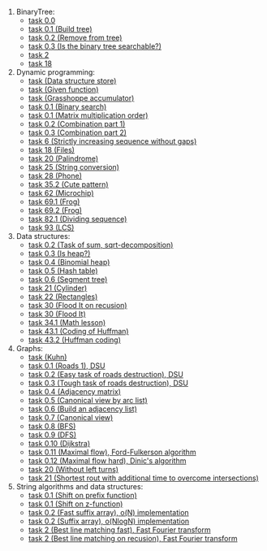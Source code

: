 1. BinaryTree:
   * [task 0.0](https://github.com/L3b1n/course_2/tree/main/Algorithms%20(C%2B%2B)/BinaryTree/task%200.0 "task 0.0") 
   * [task 0.1 (Build tree)](https://github.com/L3b1n/course_2/tree/main/Algorithms%20(C%2B%2B)/BinaryTree/task%200.1 "task 0.1 (Build tree)")
   * [task 0.2 (Remove from tree)](https://github.com/L3b1n/course_2/tree/main/Algorithms%20(C%2B%2B)/BinaryTree/task%200.2%20(Remove%20from%20tree) "task 0.2 (Remove from tree)")
   * [task 0.3 (Is the binary tree searchable?)](https://github.com/L3b1n/course_2/tree/main/Algorithms%20(C%2B%2B)/BinaryTree/task%200.3%20(is%20the%20binary%20tree%20searchable%3F) "task 0.3 (Is the binary tree searchable?")
   * [task 2](https://github.com/L3b1n/course_2/tree/main/Algorithms%20(C%2B%2B)/BinaryTree/task%202 "task 2")
   * [task 18](https://github.com/L3b1n/course_2/tree/main/Algorithms%20(C%2B%2B)/BinaryTree/task_18 "task 18")
2. Dynamic programming:
   * [task (Data structure store)](https://github.com/L3b1n/course_2/tree/main/Algorithms%20(C%2B%2B)/dynamic%20programming/task%20(data%20structure%20store) "task (Data structure store)")
   * [task (Given function)](https://github.com/L3b1n/course_2/tree/main/Algorithms%20(C%2B%2B)/dynamic%20programming/task%20(given%20a%20function) "task (Given function)")
   * [task (Grasshoppe accumulator)](https://github.com/L3b1n/course_2/tree/main/Algorithms%20(C%2B%2B)/dynamic%20programming/task%20(grasshoppe%20accumulator) "task (Grasshope accumulator)")
   * [task 0.1 (Binary search)](https://github.com/L3b1n/course_2/tree/main/Algorithms%20(C%2B%2B)/dynamic%20programming/task%200.1%20(binary%20search) "task 0.1 (Binary search)")
   * [task 0.1 (Matrix multiplication order)](https://github.com/L3b1n/course_2/tree/main/Algorithms%20(C%2B%2B)/dynamic%20programming/task%200.1%20(matrix%20multiplication%20order) "task 0.1 (Matrix multiplication order)")
   * [task 0.2 (Combination part 1)](https://github.com/L3b1n/course_2/tree/main/Algorithms%20(C%2B%2B)/dynamic%20programming/task%200.2%20(combination%20(1%20part)) "task 0.2 (Combination part 1)")
   * [task 0.3 (Combination part 2)](https://github.com/L3b1n/course_2/tree/main/Algorithms%20(C%2B%2B)/dynamic%20programming/task%200.3%20(combination%20(2%20part)) "task 0.3 (Combination part 3)")
   * [task 6 (Strictly increasing sequence without gaps)](https://github.com/L3b1n/course_2/tree/main/Algorithms%20(C%2B%2B)/dynamic%20programming/task%206%20(strictly%20increasing%20sequence%20without%20gaps) "task 6 (Strictly increasing sequence without gaps)")
   * [task 18 (Files)](https://github.com/L3b1n/course_2/tree/main/Algorithms%20(C%2B%2B)/dynamic%20programming/task%2018%20(files) "task 18 (Files)")
   * [task 20 (Palindrome)](https://github.com/L3b1n/course_2/tree/main/Algorithms%20(C%2B%2B)/dynamic%20programming/task%2020%20(Palindrome) "task 20 (Palindrome)")
   * [task 25 (String conversion)](https://github.com/L3b1n/course_2/tree/main/Algorithms%20(C%2B%2B)/dynamic%20programming/task%2025%20(string%20conversion) "task 25 (String conversion)")
   * [task 28 (Phone)](https://github.com/L3b1n/course_2/tree/main/Algorithms%20(C%2B%2B)/dynamic%20programming/task%2028%20(phone) "task 25 (Phone)")
   * [task 35.2 (Cute pattern)](https://github.com/L3b1n/course_2/tree/main/Algorithms%20(C%2B%2B)/dynamic%20programming/task%2035.2%20(cute%20pattern) "task 35.2 (Cute pattern)")
   * [task 62 (Microchip)](https://github.com/L3b1n/course_2/tree/main/Algorithms%20(C%2B%2B)/dynamic%20programming/task%2062%20(microchip) "task 62 (Microchip)")
   * [task 69.1 (Frog)](https://github.com/L3b1n/course_2/tree/main/Algorithms%20(C%2B%2B)/dynamic%20programming/task%2069.1%20(frog) "task 69.1 (Frog)")
   * [task 69.2 (Frog)](https://github.com/L3b1n/course_2/tree/main/Algorithms%20(C%2B%2B)/dynamic%20programming/task%2069.2%20(frog) "task 69.2 (Frog)")
   * [task 82.1 (Dividing sequence)](https://github.com/L3b1n/course_2/tree/main/Algorithms%20(C%2B%2B)/dynamic%20programming/task%2082.1%20(dividing%20sequence) "task 82.1 (Dividing sequence")
   * [task 93 (LCS)](https://github.com/L3b1n/course_2/tree/main/Algorithms%20(C%2B%2B)/dynamic%20programming/task%2093%20(LCS) "task 93 (LCS)")
3. Data structures:
   * [task 0.2 (Task of sum, sqrt-decomposition)](https://github.com/L3b1n/course_2/tree/main/Algorithms%20(C%2B%2B)/data%20structures/task%200.2%20(task%20of%20sum) "task 0.2 (Task of sum, sqrt-decomposition)")
   * [task 0.3 (Is heap?)](https://github.com/L3b1n/course_2/tree/main/Algorithms%20(C%2B%2B)/data%20structures/task%200.3%20(is%20heap%3F) "task 0.3 (Is heap?)")
   * [task 0.4 (Binomial heap)](https://github.com/L3b1n/course_2/tree/main/Algorithms%20(C%2B%2B)/data%20structures/task%200.4%20(binomial%20heap) "task 0.3 (Binomial heap)")
   * [task 0.5 (Hash table)](https://github.com/L3b1n/course_2/tree/main/Algorithms%20(C%2B%2B)/data%20structures/task%200.5%20(hash%20table) "task 0.5 (Hash table)")
   * [task 0.6 (Segment tree)](https://github.com/L3b1n/course_2/tree/main/Algorithms%20(C%2B%2B)/data%20structures/task%200.6%20(segment%20tree) "task 0.6 (Segment tree)")
   * [task 21 (Cylinder)](https://github.com/L3b1n/course_2/tree/main/Algorithms%20(C%2B%2B)/data%20structures/task%2021%20(cylinder) "task 21 (Cylinder")
   * [task 22 (Rectangles)](https://github.com/L3b1n/course_2/tree/main/Algorithms%20(C%2B%2B)/data%20structures/task%2022%20(rectangles) "task 22 (Rectangles)")
   * [task 30 (Flood It on recusion)](https://github.com/L3b1n/course_2/tree/main/Algorithms%20(C%2B%2B)/data%20structures/task%2030%20(Flood%20It%20on%20recursion) "task 30 (Flood It on recusion)")
   * [task 30 (Flood It)](https://github.com/L3b1n/course_2/tree/main/Algorithms%20(C%2B%2B)/data%20structures/task%2030%20(Flood%20It) "task 30 (Flood It)")
   * [task 34.1 (Math lesson)](https://github.com/L3b1n/course_2/tree/main/Algorithms%20(C%2B%2B)/data%20structures/task%2034.1%20(math%20lesson) "task 34.1 (Math lesson)")
   * [task 43.1 (Coding of Huffman)](https://github.com/L3b1n/course_2/tree/main/Algorithms%20(C%2B%2B)/data%20structures/task%2043.1%20(coding%20of%20huffman) "task 43.1 (Coding of Huffman)")
   * [task 43.2 (Huffman coding)](https://github.com/L3b1n/course_2/tree/main/Algorithms%20(C%2B%2B)/data%20structures/task%2043.2%20(huffman%20coding) "task 43.2 (Huffman coding)")
4. Graphs:
   * [task (Kuhn)](https://github.com/L3b1n/course_2/tree/main/Algorithms%20(C%2B%2B)/Graphs/task%20(Kuhn) "task (Kuhn)")
   * [task 0.1 (Roads 1), DSU](https://github.com/L3b1n/course_2/tree/main/Algorithms%20(C%2B%2B)/Graphs/task%200.1%20(roads%201) "task 0.1 (Roads 1), DSU")
   * [task 0.2 (Easy task of roads destruction), DSU](https://github.com/L3b1n/course_2/tree/main/Algorithms%20(C%2B%2B)/Graphs/task%200.2%20(roads%20destruction) "task 0.2 (Easy task of roads destruction), DSU")
   * [task 0.3 (Tough task of roads destruction), DSU](https://github.com/L3b1n/course_2/tree/main/Algorithms%20(C%2B%2B)/Graphs/task%200.3%20(roads%20destruction) "task 0.3 (Tough task of roads destruction), DSU")
   * [task 0.4 (Adjacency matrix)](https://github.com/L3b1n/course_2/tree/main/Algorithms%20(C%2B%2B)/Graphs/task%200.4%20(adjacency%20matrix) "task 0.4 (Adjacency matrix)")
   * [task 0.5 (Canonical view by arc list)](https://github.com/L3b1n/course_2/tree/main/Algorithms%20(C%2B%2B)/Graphs/task%200.5%20(canonical%20view%20by%20arc%20list) "task 0.5 (Canonical view by arc list")
   * [task 0.6 (Build an adjacency list)](https://github.com/L3b1n/course_2/tree/main/Algorithms%20(C%2B%2B)/Graphs/task%200.6%20(build%20an%20adjacency%20list) "task 0.6 (Build an adjacency list")
   * [task 0.7 (Canonical view)](https://github.com/L3b1n/course_2/tree/main/Algorithms%20(C%2B%2B)/Graphs/task%200.7%20(canonical%20view) "task 0.7 (Canonical view)")
   * [task 0.8 (BFS)](https://github.com/L3b1n/course_2/tree/main/Algorithms%20(C%2B%2B)/Graphs/task%200.8%20(BFS) "task 0.8 (BFS)")
   * [task 0.9 (DFS)](https://github.com/L3b1n/course_2/tree/main/Algorithms%20(C%2B%2B)/Graphs/task%200.9%20(DFS) "task 0.9 (DFS)")
   * [task 0.10 (Dijkstra)](https://github.com/L3b1n/course_2/tree/main/Algorithms%20(C%2B%2B)/Graphs/task%200.10%20(Dijkstra) "task 0.10 (Dijkstra)")
   * [task 0.11 (Maximal flow), Ford-Fulkerson algorithm](https://github.com/L3b1n/course_2/tree/main/Algorithms%20(C%2B%2B)/Graphs/task%200.11%20(Maximal%20flow) "task 0.11 (Maximal flow), Ford-Fulkerson algorithm")
   * [task 0.12 (Maximal flow hard), Dinic's algorithm](https://github.com/L3b1n/course_2/tree/main/Algorithms%20(C%2B%2B)/Graphs/task%200.12%20(Maximal%20flow%20hard) "task 0.12 (Maximal flow hard), Dinic's algorithm")
   * [task 20 (Without left turns)](https://github.com/L3b1n/course_2/tree/main/Algorithms%20(C%2B%2B)/Graphs/task%2020%20(without%20left%20turns) "task 20 (Without left turns")
   * [task 21 (Shortest rout with additional time to overcome intersections)](https://github.com/L3b1n/course_2/tree/main/Algorithms%20(C%2B%2B)/Graphs/task%2021%20(Shertest%20rout%20with%20overcome%20intersections) "task 21 (Shortest rout with additional time to overcome intersections)")
5. String algorithms and data structures:
   * [task 0.1 (Shift on prefix function)](https://github.com/L3b1n/course_2/tree/main/Algorithms%20(C%2B%2B)/string%20algorithms%20and%20data%20structures/task%200.1%20(shift%20on%20prefix%20function) "task 0.1 (Shift on prefix function)")
   * [task 0.1 (Shift on z-function)](https://github.com/L3b1n/course_2/tree/main/Algorithms%20(C%2B%2B)/string%20algorithms%20and%20data%20structures/task%200.1%20(shift%20on%20z-function) "task 0.1 (Shift on z-function)")
   * [task 0.2 (Fast suffix array), o(N) implementation](https://github.com/L3b1n/course_2/tree/main/Algorithms%20(C%2B%2B)/string%20algorithms%20and%20data%20structures/task%200.2%20(fast%20suffix%20array) "task 0.2 (Fast suffix array), o(N) implementation")
   * [task 0.2 (Suffix array), o(NlogN) implementation](https://github.com/L3b1n/course_2/tree/main/Algorithms%20(C%2B%2B)/string%20algorithms%20and%20data%20structures/task%200.2%20(suffix%20array) "task 0.2 (Suffix array), o(NlogN) implementation")
   * [task 2 (Best line matching fast), Fast Fourier transform](https://github.com/L3b1n/course_2/tree/main/Algorithms%20(C%2B%2B)/string%20algorithms%20and%20data%20structures/task%202%20(best%20line%20matching%20fast) "task 2 (Best line matching fast), Fast Fourier transform")
   * [task 2 (Best line matching on recusion), Fast Fourier transform](https://github.com/L3b1n/course_2/tree/main/Algorithms%20(C%2B%2B)/string%20algorithms%20and%20data%20structures/task%202%20(best%20line%20matching%20on%20recusion) "task 2 (Best line matching on recusion), Fast Fourier transform")